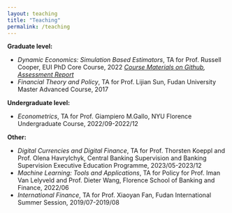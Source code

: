 ```yaml
---
layout: teaching
title: "Teaching"
permalink: /teaching
---
```

**Graduate level:**

- *Dynamic Economics: Simulation Based Estimators*, TA for Prof. Russell Cooper, EUI PhD Core Course, 2022
  *[Course Materials on Github](https://github.com/chengzi-yi/Metrics-III-SMM), [Assessment Report](/assets/ECO-CO-STATS3-Statistics-and-Econometrics-3-1.pdf)*
- *Financial Theory and Policy*, TA for Prof. Lijian Sun, Fudan University Master Advanced Course, 2017

**Undergraduate level:**

- *Econometrics*, TA for Prof. Giampiero M.Gallo, NYU Florence Undergraduate Course, 2022/09-2022/12

**Other:**

- *Digital Currencies and Digital Finance*, TA for Prof. Thorsten Koeppl and Prof. Olena Havrylchyk, Central Banking Supervision and Banking Supervision Executive Education Programme, 2023/05-2023/12
- *Machine Learning: Tools and Applications*, TA for Policy for Prof. Iman Van Lelyveld and Prof. Dieter Wang, Florence School of Banking and Finance, 2022/06
- *International Finance*, TA for Prof. Xiaoyan Fan, Fudan International Summer Session, 2019/07-2019/08
